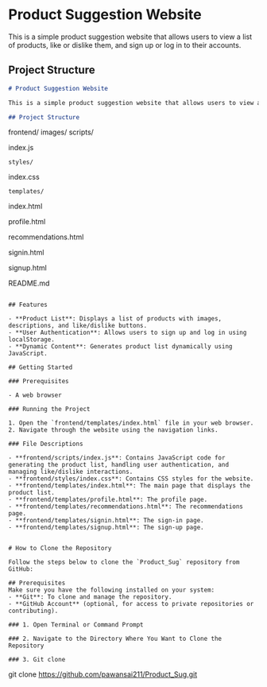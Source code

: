 # Product Suggestion Website

This is a simple product suggestion website that allows users to view a list of products, like or dislike them, and sign up or log in to their accounts.

## Project Structure



```md
# Product Suggestion Website

This is a simple product suggestion website that allows users to view a list of products, like or dislike them, and sign up or log in to their accounts.

## Project Structure

```
frontend/
    images/
    scripts/
        

index.js


    styles/
        

index.css


    templates/
        

index.html


        

profile.html


        

recommendations.html


        

signin.html


        

signup.html




README.md


```

## Features

- **Product List**: Displays a list of products with images, descriptions, and like/dislike buttons.
- **User Authentication**: Allows users to sign up and log in using localStorage.
- **Dynamic Content**: Generates product list dynamically using JavaScript.

## Getting Started

### Prerequisites

- A web browser

### Running the Project

1. Open the `frontend/templates/index.html` file in your web browser.
2. Navigate through the website using the navigation links.

### File Descriptions

- **frontend/scripts/index.js**: Contains JavaScript code for generating the product list, handling user authentication, and managing like/dislike interactions.
- **frontend/styles/index.css**: Contains CSS styles for the website.
- **frontend/templates/index.html**: The main page that displays the product list.
- **frontend/templates/profile.html**: The profile page.
- **frontend/templates/recommendations.html**: The recommendations page.
- **frontend/templates/signin.html**: The sign-in page.
- **frontend/templates/signup.html**: The sign-up page.


# How to Clone the Repository

Follow the steps below to clone the `Product_Sug` repository from GitHub:

## Prerequisites
Make sure you have the following installed on your system:
- **Git**: To clone and manage the repository.
- **GitHub Account** (optional, for access to private repositories or contributing).

### 1. Open Terminal or Command Prompt

### 2. Navigate to the Directory Where You Want to Clone the Repository

### 3. Git clone
```
git clone https://github.com/pawansai211/Product_Sug.git
```
